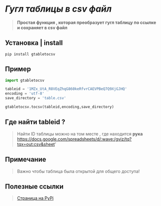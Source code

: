 # ***Гугл таблицы в csv файл***
> **Простая функция , которая преобразует гугл таблицу по ссылке и сохраняет в csv файл**
## Установка | install
```
pip install gtabletocsv
```
## Пример
```python
import gtabletocsv

tableid = '1MZx_UtA_R8VEqZhqG860keRfvrCAEVPBeQ7Q9XjGJHQ'
encoding = 'utf-8'
save_directory = 'table.csv'

gtabletocsv.tocsv(tableid,encoding,save_directory)
```

## Где найти tableid ?
>Найти ID таблицы можно на том месте , где находится **рука**                                     
>https://docs.google.com/spreadsheets/d/:wave:/gviz/tq?tqx=out:csv&sheet' 

## Примечание
>Важно чтобы таблица была открытой для общего доступа!

## Полезные ссылки
>[Страница на PyPi](https://pypi.org/project/gtabletocsv/)



